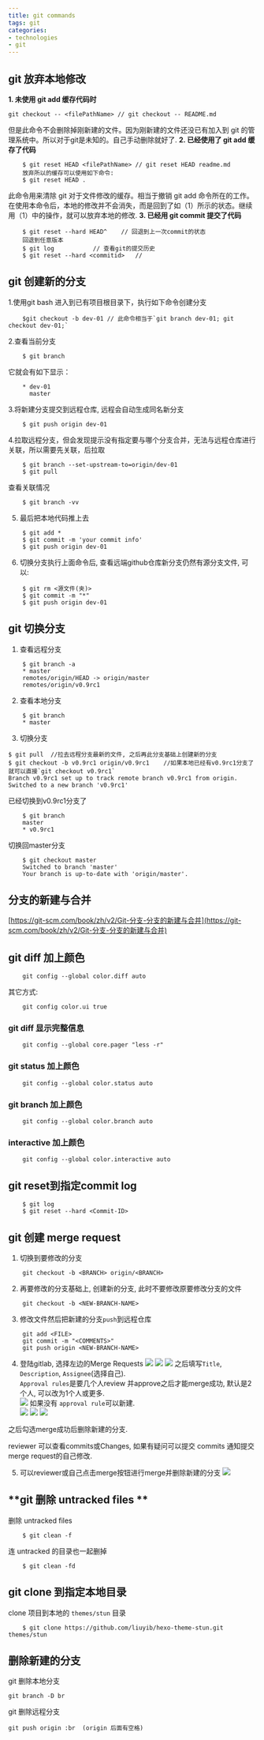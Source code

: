 ```yaml
---
title: git commands
tags: git
categories:
- technologies
- git
---
```


## **git 放弃本地修改**
**1. 未使用 git add 缓存代码时**

``` shell
git checkout -- <filePathName> // git checkout -- README.md
```
但是此命令不会删除掉刚新建的文件。因为刚新建的文件还没已有加入到 git 的管理系统中。所以对于git是未知的。自己手动删除就好了.
**2. 已经使用了  git add 缓存了代码**

``` shell
	$ git reset HEAD <filePathName> // git reset HEAD readme.md
	放弃所以的缓存可以使用如下命令:
	$ git reset HEAD .
```
此命令用来清除 git  对于文件修改的缓存。相当于撤销 git add 命令所在的工作。在使用本命令后，本地的修改并不会消失，而是回到了如（1）所示的状态。继续用（1）中的操作，就可以放弃本地的修改.
**3. 已经用 git commit  提交了代码**

``` shell
	$ git reset --hard HEAD^	// 回退到上一次commit的状态
	回退到任意版本
	$ git log			// 查看git的提交历史
	$ git reset --hard <commitid>	//
```

## **git 创建新的分支**
1.使用git bash 进入到已有项目根目录下，执行如下命令创建分支

``` shell
	$git checkout -b dev-01	// 此命令相当于`git branch dev-01; git checkout dev-01;`
```
2.查看当前分支

``` shell
	$ git branch
```
它就会有如下显示：
```
	* dev-01
	  master
```
3.将新建分支提交到远程仓库, 远程会自动生成同名新分支

``` shell
	$ git push origin dev-01
```
4.拉取远程分支，但会发现提示没有指定要与哪个分支合并，无法与远程仓库进行关联，所以需要先关联，后拉取

``` shell
	$ git branch --set-upstream-to=origin/dev-01
	$ git pull
```
查看关联情况

``` shell
	$ git branch -vv
```
5. 最后把本地代码推上去

``` shell
	$ git add *
	$ git commit -m 'your commit info'
	$ git push origin dev-01
```
6. 切换分支执行上面命令后, 查看远端github仓库新分支仍然有源分支文件, 可以:

``` shell
	$ git rm <源文件(夹)>
	$ git commit -m "*"
	$ git push origin dev-01
```
## **git 切换分支**
1. 查看远程分支

``` shell
	$ git branch -a
	* master
	remotes/origin/HEAD -> origin/master
	remotes/origin/v0.9rc1
```
2. 查看本地分支

``` shell
	$ git branch
	* master
```
3. 切换分支

``` 
$ git pull	//拉去远程分支最新的文件, 之后再此分支基础上创建新的分支
$ git checkout -b v0.9rc1 origin/v0.9rc1	//如果本地已经有v0.9rc1分支了就可以直接`git checkout v0.9rc1`
Branch v0.9rc1 set up to track remote branch v0.9rc1 from origin.
Switched to a new branch 'v0.9rc1'
```
已经切换到v0.9rc1分支了

``` shell
	$ git branch
	master
	* v0.9rc1
```

切换回master分支

``` shell
	$ git checkout master
	Switched to branch 'master'
	Your branch is up-to-date with 'origin/master'.
```

## **分支的新建与合并**
[https://git-scm.com/book/zh/v2/Git-分支-分支的新建与合并](https://git-scm.com/book/zh/v2/Git-分支-分支的新建与合并)


## **git diff 加上颜色**

``` shell
	git config --global color.diff auto
```
其它方式:

``` shell
	git config color.ui true
```
### **git diff 显示完整信息**

``` shell
	git config --global core.pager "less -r"
```

### **git status 加上颜色**

``` shell
	git config --global color.status auto
```

### **git branch 加上颜色**

``` shell
	git config --global color.branch auto
```

### **interactive 加上颜色**

``` shell
	git config --global color.interactive auto
```

## **git reset到指定commit log**

``` shell
	$ git log
	$ git reset --hard <Commit-ID>
```

## **git 创建 merge request**
1. 切换到要修改的分支

``` shell
	git checkout -b <BRANCH> origin/<BRANCH>
```

2. 再要修改的分支基础上, 创建新的分支, 此时不要修改原要修改分支的文件

``` shell
	git checkout -b <NEW-BRANCH-NAME>
```

3. 修改文件然后把新建的分支`push`到远程仓库

``` shell
	git add <FILE>
	git commit -m "<COMMENTS>"
	git push origin <NEW-BRANCH-NAME>
```

4. 登陆gitlab, 选择左边的Merge Requests
![](merge_request_01.JPG)
![](merge_request_02.JPG)
![](merge_request_03.JPG)
之后填写`Title`, `Description`, `Assignee`(选择自己).  
`Approval rules`是要几个人review 并approve之后才能merge成功, 默认是2个人, 可以改为1个人或更多.  
![](merge_request_04.JPG)
如果没有 `approval rule`可以新建.  
![](merge_request_05.JPG)
![](merge_request_06.JPG)
![](merge_request_07.JPG)

之后勾选merge成功后删除新建的分支.  

reviewer 可以查看commits或Changes, 如果有疑问可以提交 commits 通知提交merge request的自己修改.  

5. 可以reviewer或自己点击merge按钮进行merge并删除新建的分支
![](merge_request_08.JPG)

## **git 删除 untracked files **

删除 untracked files

``` shell
	$ git clean -f
```
连 untracked 的目录也一起删掉

``` shell
	$ git clean -fd
```

## **git clone 到指定本地目录**
clone 项目到本地的 `themes/stun` 目录

``` shell
	$ git clone https://github.com/liuyib/hexo-theme-stun.git themes/stun
```

## 删除新建的分支

git 删除本地分支
```
git branch -D br
```

git 删除远程分支
```
git push origin :br  (origin 后面有空格)
```